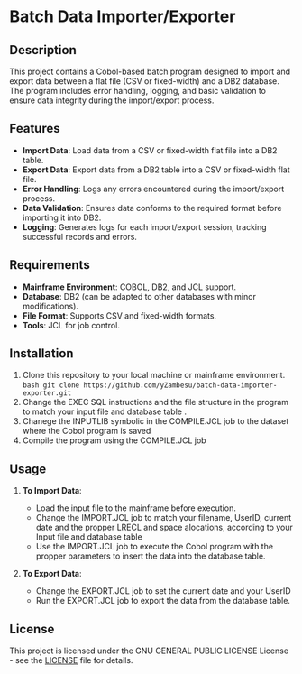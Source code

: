 # Batch Data Importer/Exporter

## Description
This project contains a Cobol-based batch program designed to import and export data between a flat file (CSV or fixed-width) and a DB2 database. The program includes error handling, logging, and basic validation to ensure data integrity during the import/export process.

## Features

- **Import Data**: Load data from a CSV or fixed-width flat file into a DB2 table.
- **Export Data**: Export data from a DB2 table into a CSV or fixed-width flat file.
- **Error Handling**: Logs any errors encountered during the import/export process.
- **Data Validation**: Ensures data conforms to the required format before importing it into DB2.
- **Logging**: Generates logs for each import/export session, tracking successful records and errors.

## Requirements

- **Mainframe Environment**: COBOL, DB2, and JCL support.
- **Database**: DB2 (can be adapted to other databases with minor modifications).
- **File Format**: Supports CSV and fixed-width formats.
- **Tools**: JCL for job control.

## Installation

1. Clone this repository to your local machine or mainframe environment. ```bash git clone https://github.com/yZambesu/batch-data-importer-exporter.git ```
2. Change the EXEC SQL instructions and the file structure in the program to match your input file and database table .
3. Chanege the INPUTLIB symbolic in the COMPILE.JCL job to the dataset where the Cobol program is saved
4. Compile the program using the COMPILE.JCL job

## Usage

1. **To Import Data**:
   - Load the input file to the mainframe before execution.
   - Change the IMPORT.JCL job to match your filename, UserID, current date and the propper LRECL and space alocations, according to your Input file and database table
   - Use the IMPORT.JCL job to execute the Cobol program with the propper parameters to insert the data into the database table.

3. **To Export Data**:
   - Change the EXPORT.JCL job to set the current date and your UserID
   - Run the EXPORT.JCL job to export the data from the database table.

## License
This project is licensed under the GNU GENERAL PUBLIC LICENSE License - see the [LICENSE](LICENSE) file for details.

